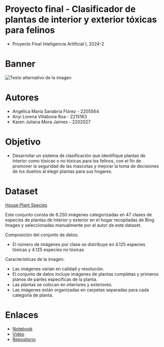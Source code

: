 # Proyecto final - Clasificador de plantas de interior y exterior tóxicas para felinos
- Proyecto Final Inteligencia Artificial I, 2024-2
# Banner
![Texto alternativo de la imagen](https://github.com/Sanabria0822/Toxic-and-non-toxic-species-classifier/blob/main/banner-proyecto-final.png?raw=true)

# Autores
- Angélica María Sanabria Flórez - 2205564
- Anyi Lorena Villabona Roa -  2215163
- Karen Juliana Mora Jaimes - 2202027
# Objetivo
- Desarrollar un sistema de clasificación que identifique plantas de interior como tóxicas o no tóxicas para los felinos, con el fin de promover la seguridad de las mascotas y mejorar la toma de decisiones de los dueños al elegir plantas para sus hogares.
# Dataset
[House Plant Species](https://www.kaggle.com/datasets/kacpergregorowicz/house-plant-species)

Este conjunto consta de 8.250 imágenes categorizadas en 47 clases de especies de plantas de interior y exterior en el hogar recopiladas de Bing Images y seleccionadas manualmente por el autor de este dataset.

Composición del conjunto de datos:
- El número de imágenes por clase se distribuye en 4.125 especies tóxicas y 4.125 especies no tóxicas
  
Características de la imagen:
- Las imágenes varían en calidad y resolución.
- El conjunto de datos incluye imágenes de plantas completas y primeros planos de partes específicas de la planta.
- Las plantas se colocan en interiores y exteriores.
- Las imágenes están organizadas en carpetas separadas para cada categoría de planta.

# Enlaces
- [Notebook](https://colab.research.google.com/drive/1e1kK7qRdfA0CnI8cCLmcW0vucYryT7CQ?usp=sharing)
- [Video](https://youtu.be/9jLHBk0TuXk)
- [Repositorio](https://github.com/Sanabria0822/Toxic-and-non-toxic-species-classifier.git)
